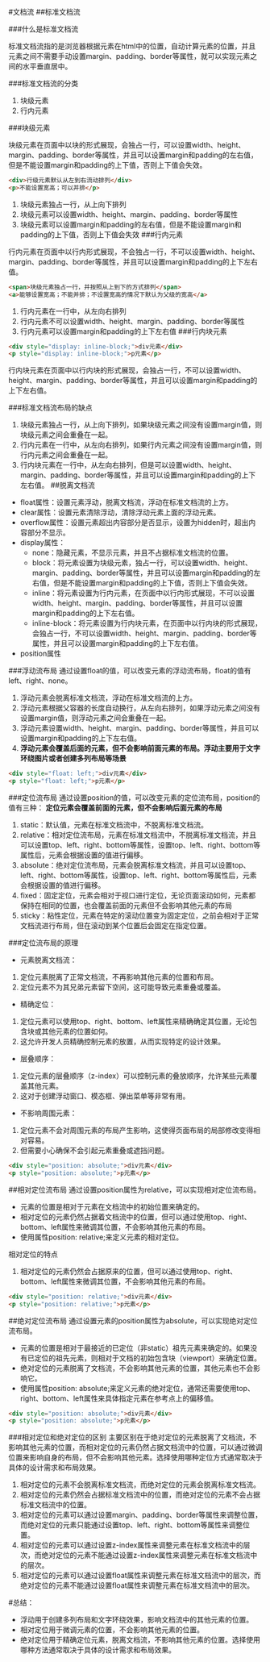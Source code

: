 #文档流
##标准文档流

###什么是标准文档流

标准文档流指的是浏览器根据元素在html中的位置，自动计算元素的位置，并且元素之间不需要手动设置margin、padding、border等属性，就可以实现元素之间的水平垂直居中。

###标准文档流的分类

1. 块级元素
2. 行内元素

###块级元素

块级元素在页面中以块的形式展现，会独占一行，可以设置width、height、margin、padding、border等属性，并且可以设置margin和padding的左右值，但是不能设置margin和padding的上下值，否则上下值会失效。
```html
<div>行级元素默认从左到右流动排列</div>
<p>不能设置宽高；可以并排</p>
```
1. 块级元素独占一行，从上向下排列
2. 块级元素可以设置width、height、margin、padding、border等属性
3. 块级元素可以设置margin和padding的左右值，但是不能设置margin和padding的上下值，否则上下值会失效
###行内元素

行内元素在页面中以行内形式展现，不会独占一行，不可以设置width、height、margin、padding、border等属性，并且可以设置margin和padding的上下左右值。
```html
<span>块级元素独占一行，并按照从上到下的方式排列</span>
<a>能够设置宽高；不能并排；不设置宽高的情况下默认为父级的宽高</a>
```
1. 行内元素在一行中，从左向右排列
2. 行内元素不可以设置width、height、margin、padding、border等属性
3. 行内元素可以设置margin和padding的上下左右值
###行内块元素
```html
<div style="display: inline-block;">div元素</div>
<p style="display: inline-block;">p元素</p>
```

   行内块元素在页面中以行内块的形式展现，会独占一行，不可以设置width、height、margin、padding、border等属性，并且可以设置margin和padding的上下左右值。


###标准文档流布局的缺点

1. 块级元素独占一行，从上向下排列，如果块级元素之间没有设置margin值，则块级元素之间会重叠在一起。
2. 行内元素在一行中，从左向右排列，如果行内元素之间没有设置margin值，则行内元素之间会重叠在一起。
3. 行内块元素在一行中，从左向右排列，但是可以设置width、height、margin、padding、border等属性，并且可以设置margin和padding的上下左右值。
##脱离文档流
* float属性：设置元素浮动，脱离文档流，浮动在标准文档流的上方。
* clear属性：设置元素清除浮动，清除浮动元素上面的浮动元素。
* overflow属性：设置元素超出内容部分是否显示，设置为hidden时，超出内容部分不显示。
* display属性：
  * none：隐藏元素，不显示元素，并且不占据标准文档流的位置。
  * block：将元素设置为块级元素，独占一行，可以设置width、height、margin、padding、border等属性，并且可以设置margin和padding的左右值，但是不能设置margin和padding的上下值，否则上下值会失效。
  * inline：将元素设置为行内元素，在页面中以行内形式展现，不可以设置width、height、margin、padding、border等属性，并且可以设置margin和padding的上下左右值。
  * inline-block：将元素设置为行内块元素，在页面中以行内块的形式展现，会独占一行，不可以设置width、height、margin、padding、border等属性，并且可以设置margin和padding的上下左右值。
* position属性

###浮动流布局
通过设置float的值，可以改变元素的浮动流布局，float的值有left、right、none。

1. 浮动元素会脱离标准文档流，浮动在标准文档流的上方。
2. 浮动元素根据父容器的长度自动换行，从左向右排列，如果浮动元素之间没有设置margin值，则浮动元素之间会重叠在一起。
3. 浮动元素设置width、height、margin、padding、border等属性，并且可以设置margin和padding的上下左右值。
4. **浮动元素会覆盖后面的元素，但不会影响前面元素的布局。浮动主要用于文字环绕图片或者创建多列布局等场景**
```html
<div style="float: left;">div元素</div>
<p style="float: left;">p元素</p>
```
###定位流布局
通过设置position的值，可以改变元素的定位流布局，position的值有三种：
**定位元素会覆盖前面的元素，但不会影响后面元素的布局**

1. static：默认值，元素在标准文档流中，不脱离标准文档流。
2. relative：相对定位流布局，元素在标准文档流中，不脱离标准文档流，并且可以设置top、left、right、bottom等属性，设置top、left、right、bottom等属性后，元素会根据设置的值进行偏移。
3. absolute：绝对定位流布局，元素会脱离标准文档流，并且可以设置top、left、right、bottom等属性，设置top、left、right、bottom等属性后，元素会根据设置的值进行偏移。
4. fixed：固定定位，元素会相对于视口进行定位，无论页面滚动如何，元素都保持在相同的位置，也会覆盖前面的元素但不会影响其他元素的布局
5. sticky：粘性定位，元素在特定的滚动位置变为固定定位，之前会相对于正常文档流进行布局，但在滚动到某个位置后会固定在指定位置。

###定位流布局的原理
* 元素脱离文档流：

1. 定位元素脱离了正常文档流，不再影响其他元素的位置和布局。
2. 定位元素不为其兄弟元素留下空间，这可能导致元素重叠或覆盖。
* 精确定位：

1. 定位元素可以使用top、right、bottom、left属性来精确确定其位置，无论包含块或其他元素的位置如何。
2. 这允许开发人员精确控制元素的放置，从而实现特定的设计效果。
* 层叠顺序：

1. 定位元素的层叠顺序（z-index）可以控制元素的叠放顺序，允许某些元素覆盖其他元素。
2. 这对于创建浮动窗口、模态框、弹出菜单等非常有用。
* 不影响周围元素：

1. 定位元素不会对周围元素的布局产生影响，这使得页面布局的局部修改变得相对容易。
2. 但需要小心确保不会引起元素重叠或遮挡问题。
```html
<div style="position: absolute;">div元素</div>
<p style="position: absolute;">p元素</p>
```

##相对定位流布局
通过设置position属性为relative，可以实现相对定位流布局。

* 元素的位置是相对于元素在文档流中的初始位置来确定的。
* 相对定位的元素仍然占据着文档流中的位置，但可以通过使用top、right、bottom、left属性来微调其位置，不会影响其他元素的布局。
* 使用属性position: relative;来定义元素的相对定位。

相对定位的特点
1. 相对定位的元素仍然会占据原来的位置，但可以通过使用top、right、bottom、left属性来微调其位置，不会影响其他元素的布局。
```html
<div style="position: relative;">div元素</div>
<p style="position: relative;">p元素</p>
```


##绝对定位流布局
通过设置元素的position属性为absolute，可以实现绝对定位流布局。

* 元素的位置是相对于最接近的已定位（非static）祖先元素来确定的。如果没有已定位的祖先元素，则相对于文档的初始包含块（viewport）来确定位置。
* 绝对定位的元素脱离了文档流，不会影响其他元素的位置，其他元素也不会影响它。 
* 使用属性position: absolute;来定义元素的绝对定位，通常还需要使用top、right、bottom、left属性来具体指定元素在参考点上的偏移值。
```html
<div style="position: absolute;">div元素</div>
<p style="position: absolute;">p元素</p>
```

###相对定位和绝对定位的区别
主要区别在于绝对定位的元素脱离了文档流，不影响其他元素的位置，而相对定位的元素仍然占据文档流中的位置，可以通过微调位置来影响自身的布局，但不会影响其他元素。选择使用哪种定位方式通常取决于具体的设计需求和布局效果。

1. 相对定位的元素不会脱离标准文档流，而绝对定位的元素会脱离标准文档流。
2. 相对定位的元素仍然会占据标准文档流中的位置，而绝对定位的元素不会占据标准文档流中的位置。
3. 相对定位的元素可以通过设置margin、padding、border等属性来调整位置，而绝对定位的元素只能通过设置top、left、right、bottom等属性来调整位置。
4. 相对定位的元素可以通过设置z-index属性来调整元素在标准文档流中的层次，而绝对定位的元素不能通过设置z-index属性来调整元素在标准文档流中的层次。
5. 相对定位的元素可以通过设置float属性来调整元素在标准文档流中的层次，而绝对定位的元素不能通过设置float属性来调整元素在标准文档流中的层次。

#总结：

* 浮动用于创建多列布局和文字环绕效果，影响文档流中的其他元素的位置。
* 相对定位用于微调元素的位置，不会影响其他元素的位置。
* 绝对定位用于精确定位元素，脱离文档流，不影响其他元素的位置。选择使用哪种方法通常取决于具体的设计需求和布局效果。